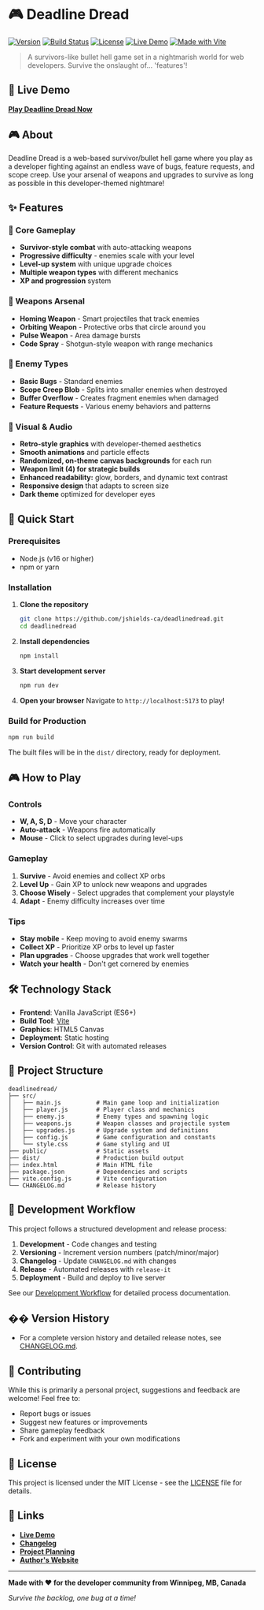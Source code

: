 # 🎮 Deadline Dread

[![Version](https://img.shields.io/badge/version-2.0.9-green.svg)](https://github.com/yourusername/deadlinedread/releases)
[![Build Status](https://img.shields.io/badge/build-passing-brightgreen.svg)](https://github.com/jshields-ca/deadlinedread/actions)
[![License](https://img.shields.io/badge/license-MIT-blue.svg)](LICENSE)
[![Live Demo](https://img.shields.io/badge/demo-live-brightgreen.svg)](https://dev.scootr.ca/deadlinedread/)
[![Made with Vite](https://img.shields.io/badge/made%20with-Vite-646CFF.svg)](https://vitejs.dev/)

> A survivors-like bullet hell game set in a nightmarish world for web developers. Survive the onslaught of... 'features'!

## 🎯 Live Demo

**[Play Deadline Dread Now](https://dev.scootr.ca/deadlinedread/)**

## 🎮 About

Deadline Dread is a web-based survivor/bullet hell game where you play as a developer fighting against an endless wave of bugs, feature requests, and scope creep. Use your arsenal of weapons and upgrades to survive as long as possible in this developer-themed nightmare!

## ✨ Features

### 🎯 Core Gameplay
- **Survivor-style combat** with auto-attacking weapons
- **Progressive difficulty** - enemies scale with your level
- **Level-up system** with unique upgrade choices
- **Multiple weapon types** with different mechanics
- **XP and progression** system

### 🔫 Weapons Arsenal
- **Homing Weapon** - Smart projectiles that track enemies
- **Orbiting Weapon** - Protective orbs that circle around you
- **Pulse Weapon** - Area damage bursts
- **Code Spray** - Shotgun-style weapon with range mechanics

### 👾 Enemy Types
- **Basic Bugs** - Standard enemies
- **Scope Creep Blob** - Splits into smaller enemies when destroyed
- **Buffer Overflow** - Creates fragment enemies when damaged
- **Feature Requests** - Various enemy behaviors and patterns

### 🎨 Visual & Audio
- **Retro-style graphics** with developer-themed aesthetics
- **Smooth animations** and particle effects
- **Randomized, on-theme canvas backgrounds** for each run
- **Weapon limit (4) for strategic builds**
- **Enhanced readability:** glow, borders, and dynamic text contrast
- **Responsive design** that adapts to screen size
- **Dark theme** optimized for developer eyes

## 🚀 Quick Start

### Prerequisites
- Node.js (v16 or higher)
- npm or yarn

### Installation

1. **Clone the repository**
   ```bash
   git clone https://github.com/jshields-ca/deadlinedread.git
   cd deadlinedread
   ```

2. **Install dependencies**
   ```bash
   npm install
   ```

3. **Start development server**
   ```bash
   npm run dev
   ```

4. **Open your browser**
   Navigate to `http://localhost:5173` to play!

### Build for Production

```bash
npm run build
```

The built files will be in the `dist/` directory, ready for deployment.

## 🎮 How to Play

### Controls
- **W, A, S, D** - Move your character
- **Auto-attack** - Weapons fire automatically
- **Mouse** - Click to select upgrades during level-ups

### Gameplay
1. **Survive** - Avoid enemies and collect XP orbs
2. **Level Up** - Gain XP to unlock new weapons and upgrades
3. **Choose Wisely** - Select upgrades that complement your playstyle
4. **Adapt** - Enemy difficulty increases over time

### Tips
- **Stay mobile** - Keep moving to avoid enemy swarms
- **Collect XP** - Prioritize XP orbs to level up faster
- **Plan upgrades** - Choose upgrades that work well together
- **Watch your health** - Don't get cornered by enemies

## 🛠️ Technology Stack

- **Frontend**: Vanilla JavaScript (ES6+)
- **Build Tool**: [Vite](https://vitejs.dev/)
- **Graphics**: HTML5 Canvas
- **Deployment**: Static hosting
- **Version Control**: Git with automated releases

## 📁 Project Structure

```
deadlinedread/
├── src/
│   ├── main.js          # Main game loop and initialization
│   ├── player.js        # Player class and mechanics
│   ├── enemy.js         # Enemy types and spawning logic
│   ├── weapons.js       # Weapon classes and projectile system
│   ├── upgrades.js      # Upgrade system and definitions
│   ├── config.js        # Game configuration and constants
│   └── style.css        # Game styling and UI
├── public/              # Static assets
├── dist/                # Production build output
├── index.html           # Main HTML file
├── package.json         # Dependencies and scripts
├── vite.config.js       # Vite configuration
└── CHANGELOG.md         # Release history
```

## 🔄 Development Workflow

This project follows a structured development and release process:

1. **Development** - Code changes and testing
2. **Versioning** - Increment version numbers (patch/minor/major)
3. **Changelog** - Update `CHANGELOG.md` with changes
4. **Release** - Automated releases with `release-it`
5. **Deployment** - Build and deploy to live server

See our [Development Workflow](https://linear.app/scootr-ca/document/deadline-dread-development-and-release-workflow-0bde7df83629) for detailed process documentation.

## �� Version History

- For a complete version history and detailed release notes, see [CHANGELOG.md](CHANGELOG.md).

## 🤝 Contributing

While this is primarily a personal project, suggestions and feedback are welcome! Feel free to:

- Report bugs or issues
- Suggest new features or improvements
- Share gameplay feedback
- Fork and experiment with your own modifications

## 📄 License

This project is licensed under the MIT License - see the [LICENSE](LICENSE) file for details.

## 🔗 Links

- **[Live Demo](https://dev.scootr.ca/deadlinedread/)**
- **[Changelog](CHANGELOG.md)**
- **[Project Planning](https://linear.app/scootr-ca/document/deadline-dread-development-plan-da18adc60a99)**
- **[Author's Website](https://scootr.ca)**

---

**Made with ❤️ for the developer community from Winnipeg, MB, Canada**

*Survive the backlog, one bug at a time!* 
